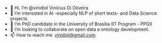 - 👋 Hi, I’m @vinidiol Vinícius Di Oliveira
- 👀 I’m interested in AI -especially NLP of short texts- and Data Science projects
- 🌱 I’m PhD candidate in the University of Brasilia (IT Program - PPGI)
- 💞️ I’m looking to collaborate on open data e ontology development.
- 📫 How to reach me: vinidiol@gmail.com

<!---
vinidiol/vinidiol is a ✨ special ✨ repository because its `README.md` (this file) appears on your GitHub profile.
You can click the Preview link to take a look at your changes.
--->
